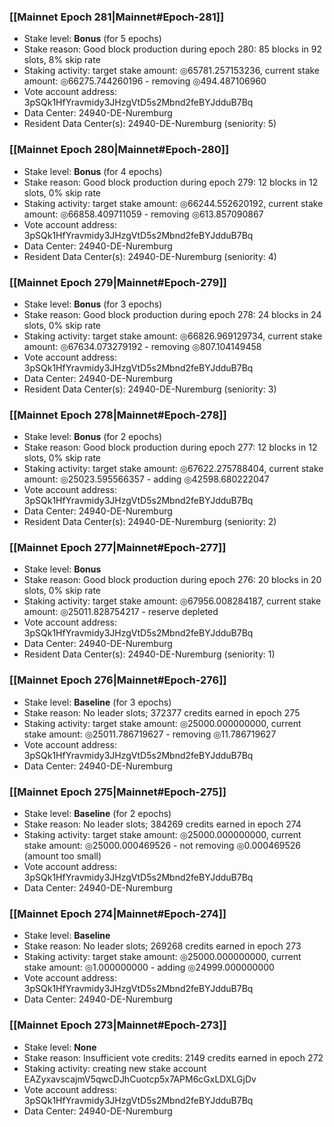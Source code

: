 ### [[Mainnet Epoch 281|Mainnet#Epoch-281]]
* Stake level: **Bonus** (for 5 epochs)
* Stake reason: Good block production during epoch 280: 85 blocks in 92 slots, 8% skip rate
* Staking activity: target stake amount: ◎65781.257153236, current stake amount: ◎66275.744260196 - removing ◎494.487106960
* Vote account address: 3pSQk1HfYravmidy3JHzgVtD5s2Mbnd2feBYJdduB7Bq
* Data Center: 24940-DE-Nuremburg
* Resident Data Center(s): 24940-DE-Nuremburg (seniority: 5)
### [[Mainnet Epoch 280|Mainnet#Epoch-280]]
* Stake level: **Bonus** (for 4 epochs)
* Stake reason: Good block production during epoch 279: 12 blocks in 12 slots, 0% skip rate
* Staking activity: target stake amount: ◎66244.552620192, current stake amount: ◎66858.409711059 - removing ◎613.857090867
* Vote account address: 3pSQk1HfYravmidy3JHzgVtD5s2Mbnd2feBYJdduB7Bq
* Data Center: 24940-DE-Nuremburg
* Resident Data Center(s): 24940-DE-Nuremburg (seniority: 4)
### [[Mainnet Epoch 279|Mainnet#Epoch-279]]
* Stake level: **Bonus** (for 3 epochs)
* Stake reason: Good block production during epoch 278: 24 blocks in 24 slots, 0% skip rate
* Staking activity: target stake amount: ◎66826.969129734, current stake amount: ◎67634.073279192 - removing ◎807.104149458
* Vote account address: 3pSQk1HfYravmidy3JHzgVtD5s2Mbnd2feBYJdduB7Bq
* Data Center: 24940-DE-Nuremburg
* Resident Data Center(s): 24940-DE-Nuremburg (seniority: 3)
### [[Mainnet Epoch 278|Mainnet#Epoch-278]]
* Stake level: **Bonus** (for 2 epochs)
* Stake reason: Good block production during epoch 277: 12 blocks in 12 slots, 0% skip rate
* Staking activity: target stake amount: ◎67622.275788404, current stake amount: ◎25023.595566357 - adding ◎42598.680222047
* Vote account address: 3pSQk1HfYravmidy3JHzgVtD5s2Mbnd2feBYJdduB7Bq
* Data Center: 24940-DE-Nuremburg
* Resident Data Center(s): 24940-DE-Nuremburg (seniority: 2)
### [[Mainnet Epoch 277|Mainnet#Epoch-277]]
* Stake level: **Bonus**
* Stake reason: Good block production during epoch 276: 20 blocks in 20 slots, 0% skip rate
* Staking activity: target stake amount: ◎67956.008284187, current stake amount: ◎25011.828754217 - reserve depleted
* Vote account address: 3pSQk1HfYravmidy3JHzgVtD5s2Mbnd2feBYJdduB7Bq
* Data Center: 24940-DE-Nuremburg
* Resident Data Center(s): 24940-DE-Nuremburg (seniority: 1)
### [[Mainnet Epoch 276|Mainnet#Epoch-276]]
* Stake level: **Baseline** (for 3 epochs)
* Stake reason: No leader slots; 372377 credits earned in epoch 275
* Staking activity: target stake amount: ◎25000.000000000, current stake amount: ◎25011.786719627 - removing ◎11.786719627
* Vote account address: 3pSQk1HfYravmidy3JHzgVtD5s2Mbnd2feBYJdduB7Bq
* Data Center: 24940-DE-Nuremburg
### [[Mainnet Epoch 275|Mainnet#Epoch-275]]
* Stake level: **Baseline** (for 2 epochs)
* Stake reason: No leader slots; 384269 credits earned in epoch 274
* Staking activity: target stake amount: ◎25000.000000000, current stake amount: ◎25000.000469526 - not removing ◎0.000469526 (amount too small)
* Vote account address: 3pSQk1HfYravmidy3JHzgVtD5s2Mbnd2feBYJdduB7Bq
* Data Center: 24940-DE-Nuremburg
### [[Mainnet Epoch 274|Mainnet#Epoch-274]]
* Stake level: **Baseline**
* Stake reason: No leader slots; 269268 credits earned in epoch 273
* Staking activity: target stake amount: ◎25000.000000000, current stake amount: ◎1.000000000 - adding ◎24999.000000000
* Vote account address: 3pSQk1HfYravmidy3JHzgVtD5s2Mbnd2feBYJdduB7Bq
* Data Center: 24940-DE-Nuremburg
### [[Mainnet Epoch 273|Mainnet#Epoch-273]]
* Stake level: **None**
* Stake reason: Insufficient vote credits: 2149 credits earned in epoch 272
* Staking activity: creating new stake account EAZyxavscajmV5qwcDJhCuotcp5x7APM6cGxLDXLGjDv
* Vote account address: 3pSQk1HfYravmidy3JHzgVtD5s2Mbnd2feBYJdduB7Bq
* Data Center: 24940-DE-Nuremburg